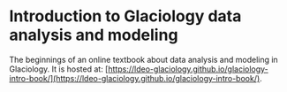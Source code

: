 # Introduction to Glaciology data analysis and modeling


The beginnings of an online textbook about data analysis and modeling in Glaciology. It is hosted at: [https://ldeo-glaciology.github.io/glaciology-intro-book/](https://ldeo-glaciology.github.io/glaciology-intro-book/).
